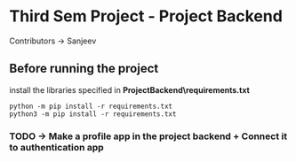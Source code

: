 # Third Sem Project - Project Backend

Contributors -> Sanjeev

## Before running the project
install the libraries specified in **ProjectBackend\requirements.txt**

```python -m pip install -r requirements.txt```<br>
```python3 -m pip install -r requirements.txt```

### TODO -> Make a profile app in the project backend + Connect it to authentication app